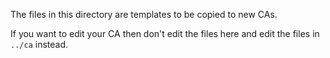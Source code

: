 The files in this directory are templates to be copied to new CAs.

If you want to edit your CA then don't edit the files here and edit the files in `../ca` instead.
